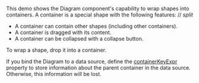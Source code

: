 This demo shows the Diagram component's capability to wrap shapes into containers. A container is a special shape with the following features:
// _split_

* A container can contain other shapes (including other containers).
* A container is dragged with its content.
* A container can be collapsed with a collapse button.

To wrap a shape, drop it into a container.

If you bind the Diagram to a data source, define the [containerKeyExpr](/Documentation/ApiReference/UI_Components/dxDiagram/Configuration/nodes/#containerKeyExpr) property to store information about the parent container in the data source. Otherwise, this information will be lost. 